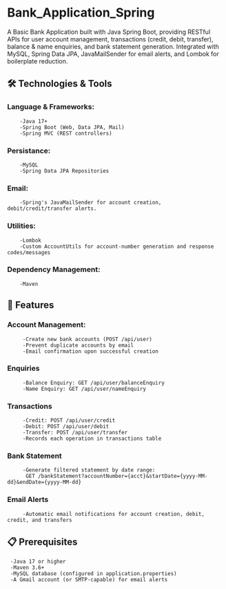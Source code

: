 # Bank_Application_Spring

A Basic Bank Application built with Java Spring Boot, providing RESTful APIs for user account management, transactions (credit, debit, transfer), balance & name enquiries, and bank statement generation. Integrated with MySQL, Spring Data JPA, JavaMailSender for email alerts, and Lombok for boilerplate reduction.

  ## 🛠️ Technologies & Tools
  ###  Language & Frameworks:
        -Java 17+
        -Spring Boot (Web, Data JPA, Mail)
        -Spring MVC (REST controllers)
  ###  Persistance:
        -MySQL
        -Spring Data JPA Repositories
  ###  Email:
        -Spring's JavaMailSender for account creation, debit/credit/transfer alerts.
  ###  Utilities:
        -Lombok
        -Custom AccountUtils for account-number generation and response codes/messages
  ###  Dependency Management:
        -Maven

  ## 🚀 Features
  ###   Account Management:
         -Create new bank accounts (POST /api/user)
         -Prevent duplicate accounts by email
         -Email confirmation upon successful creation
  ###   Enquiries
         -Balance Enquiry: GET /api/user/balanceEnquiry
         -Name Enquiry: GET /api/user/nameEnquiry
  ###   Transactions
         -Credit: POST /api/user/credit
         -Debit: POST /api/user/debit
         -Transfer: POST /api/user/transfer
         -Records each operation in transactions table 
  ###   Bank Statement
         -Generate filtered statement by date range:
          GET /bankStatement?accountNumber={acct}&startDate={yyyy-MM-dd}&endDate={yyyy-MM-dd} 
  ###   Email Alerts
         -Automatic email notifications for account creation, debit, credit, and transfers

  ## 📋 Prerequisites
     -Java 17 or higher
     -Maven 3.6+
     -MySQL database (configured in application.properties)
     -A Gmail account (or SMTP‑capable) for email alerts
